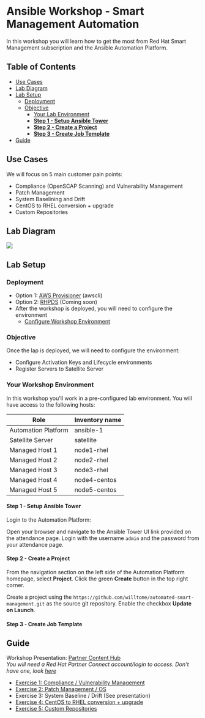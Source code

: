 # Ansible Workshop - Smart Management Automation

In this workshop you will learn how to get the most from Red Hat Smart Management subscription and the Ansible Automation Platform.

## Table of Contents
- [Use Cases](#use-cases)
- [Lab Diagram](#lab-diagram)
- [Lab Setup](#lab-setup)
    - [Deployment](#deployment)
    - [Objective](#objective)
      - [Your Lab Environment](#your-lab-environment)
      - [**Step 1 - Setup Ansible Tower**](#step-1---setup-ansible-tower)
      - [**Step 2 - Create a Project**](#step-2---create-a-project)
      - [**Step 3 - Create Job Template**](#step-3---create-job-template)
- [Guide](#guide)

## Use Cases
We will focus on 5 main customer pain points:
- Compliance (OpenSCAP Scanning) and Vulnerability Management
- Patch Management
- System Baselining and Drift
- CentOS to RHEL conversion + upgrade
- Custom Repositories

## Lab Diagram
![](https://lh3.googleusercontent.com/TFkdkKSfTtqbwE4i0ZDTyzvKCojXgeYuIrxIq4kgK6RqiiVU54msgOjGObQEqskvi6BUilA8YoRJg5rdSq-NFC47L6GC3PFhaTmBc9fKBaUX1Axcm_u0UiuRDNJxDrTjsTfUqUpi)

## Lab Setup

### Deployment
- Option 1: [AWS Provisioner](https://github.com/redhat-partner-tech/partner-tech-days-march2021/blob/main/integrated-mgmt-workshop/provision-aws.md) (awscli)  
- Option 2: [RHPDS](https://github.com/redhat-partner-tech/partner-tech-days-march2021/blob/main/integrated-mgmt-workshop/provision-rhpds.md) (Coming soon)
- After the workshop is deployed, you will need to configure the environment
    - [Configure Workshop Environment](https://github.com/redhat-partner-tech/partner-tech-days-march2021/blob/main/integrated-mgmt-workshop/intro.md)

### Objective
Once the lap is deployed, we will need to configure the environment:
- Configure Activation Keys and Lifecycle environments
- Register Servers to Satellite Server

### Your Workshop Environment

In this workshop you'll work in a pre-configured lab environment. You will have access to the following hosts:

| Role                 | Inventory name |
| ---------------------| ---------------|
| Automation Platform  | ansible-1      |
| Satellite Server     | satellite      |
| Managed Host 1       | node1-rhel     |
| Managed Host 2       | node2-rhel     |
| Managed Host 3       | node3-rhel     |
| Managed Host 4       | node4-centos   |
| Managed Host 5       | node5-centos   |


#### **Step 1 - Setup Ansible Tower**

Login to the Automation Platform:

Open your browser and navigate to the Ansible Tower UI link provided on the attendance page. Login with the username `admin` and the password from your attendance page.

#### **Step 2 - Create a Project**

From the navigation section on the left side of the Automation Platform homepage, select **Project**. Click the green **Create** button in the top right corner. 

Create a project using the `https://github.com/willtome/automated-smart-management.git` as the source git repository. Enable the checkbox **Update on Launch**.

#### **Step 3 - Create Job Template**

## Guide
Workshop Presentation: [Partner Content Hub](http://redhat-partner.highspot.com)<br>
*You will need a Red Hat Partner Connect account/login to access. Don't have one, look [here](https://connect.redhat.com/en/support)*
* [Exercise 1: Compliance / Vulnerability Management](https://github.com/redhat-partner-tech/partner-tech-days-march2021/blob/main/integrated-mgmt-workshop/openscap-exercise.md)
* [Exercise 2: Patch Management / OS](https://github.com/redhat-partner-tech/partner-tech-days-march2021/blob/main/integrated-mgmt-workshop/automated-patch-management.md)
* Exercise 3: System Baseline / Drift (See presentation)
* [Exercise 4: CentOS to RHEL conversion + upgrade](https://github.com/redhat-partner-tech/partner-tech-days-march2021/blob/main/integrated-mgmt-workshop/upgrade-exercise.md)
* [Exercise 5: Custom Repositories](https://github.com/redhat-partner-tech/partner-tech-days-march2021/blob/main/integrated-mgmt-workshop/custom-repo-exercise.md)
